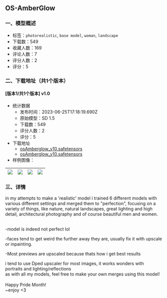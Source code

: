 ## OS-AmberGlow
### 一、模型概述

- 标签：`photorealistic`, `base model`, `woman`, `landscape`
- 下载数：549
- 收藏人数：169
- 评论人数：7
- 评分人数：2
- 评分：5

### 二、下载地址（共1个版本）

#### [版本1/共1个版本] v1.0

- 统计数据
  - 发布时间：2023-06-25T17:18:19.690Z
  - 原始模型：SD 1.5
  - 下载数：549
  - 评分人数：2
  - 评分：5
- 下载地址
  - [osAmberglow_v10.safetensors](https://civitai.com/api/download/models/103325?type=Model&format=SafeTensor&size=full&fp=fp32)
  - [osAmberglow_v10.safetensors](https://civitai.com/api/download/models/103325)
- 样例图像：

| <img src="https://image.civitai.com/xG1nkqKTMzGDvpLrqFT7WA/01f0d3bb-ba13-4322-993a-d509b7dfe59a/width=450/1278611.jpeg" /> | <img src="https://image.civitai.com/xG1nkqKTMzGDvpLrqFT7WA/64c69176-d3ee-41fd-8294-e0f038e6494c/width=450/1278578.jpeg" /> | <img src="https://image.civitai.com/xG1nkqKTMzGDvpLrqFT7WA/322cd43e-4822-47bf-81d1-27afecdacc84/width=450/1278718.jpeg" /> | <img src="https://image.civitai.com/xG1nkqKTMzGDvpLrqFT7WA/2b0cb149-2639-40aa-9dde-c88feb862f58/width=450/1278814.jpeg" /> |
| ---- | ---- | ---- | ---- |


### 三、详情
<p>in my attempts to make a 'realistic' model i trained 6 different models with various different settings and merged them to "perfection", focusing on a variety of things, like nature, natural landscapes, great lighting and high detail, architectural photography and of course beautiful men and women.</p><p><br />-model is indeed not perfect lol</p><p>-faces tend to get weird the further away they are, usually fix it with upscale or inpainting.</p><p>-Most previews are upscaled because thats how i get best results</p><p></p><p>i tend to use Dped upscaler for most images, it works wonders with portraits and lighting/reflections<br />as with all my models, feel free to make your own merges using this model!<br /><br />Happy Pride Month!<br />~enjoy &lt;3</p>